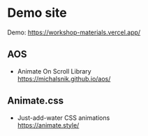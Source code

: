 # Demo site
Demo: https://workshop-materials.vercel.app/  

## AOS
- Animate On Scroll Library   
https://michalsnik.github.io/aos/   

## Animate.css  
- Just-add-water CSS animations    
https://animate.style/  